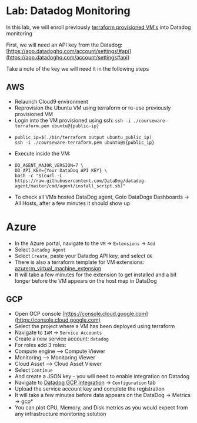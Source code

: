 # Lab: Datadog Monitoring

In this lab, we will enroll previously [terraform provisioned VM's](/../iac/lab-terraform.md) into Datadog monitoring

First, we will need an API key from the Datadog: [https://app.datadoghq.com/account/settings\#api](https://app.datadoghq.com/account/settings#api)

Take a note of the key we will need it in the following steps

## AWS

* Relaunch Cloud9 environment
* Reprovision the Ubuntu VM using terraform or re-use previously provisioned VM
* Login into the VM provisioned using ssh: `ssh -i ./courseware-terraform.pem ubuntu@{public-ip}`
* ```
  public_ip=$(./bin/terraform output ubuntu_public_ip)
  ssh -i ./courseware-terraform.pem ubuntu@${public_ip}
  ```
* Execute inside the VM:
* ```
  DD_AGENT_MAJOR_VERSION=7 \
  DD_API_KEY={Your DataDog API KEY} \
  bash -c "$(curl -L https://raw.githubusercontent.com/DataDog/datadog-agent/master/cmd/agent/install_script.sh)"
  ```
* To check all VMs hosted DataDog agent, Goto DataDogs Dashboards -&gt; All Hosts, after a few minutes it should show up

# Azure

* In the Azure portal, navigate to the `VM` -&gt; `Extensions` -&gt; `Add`
* Select `Datadog Agent`
* Select `Create`, paste your Datadog API key, and select `OK`
* There is also a terraform template for VM extensions: [azurerm\_virtual\_machine\_extension](https://www.terraform.io/docs/providers/azurerm/r/virtual_machine_extension.html)
* It will take a few minutes for the extension to get installed and a bit longer before the VM appears on the host map in DataDog

## GCP

* Open GCP console [https://console.cloud.google.com](https://console.cloud.google.com)
* Select the project where a VM has been deployed using terraform
* Navigate to `IAM` -&gt; `Service Accounts`
* Create a new service account: `datadog`
* For roles add 3 roles:
* Compute engine —&gt; Compute Viewer
* Monitoring —&gt; Monitoring Viewer
* Cloud Asset —&gt; Cloud Asset Viewer
* Select `Continue`
* And create a JSON key - you will need to enable integration on Datadog
* Navigate to [Datadog GCP Integration](https://app.datadoghq.com/account/settings#integrations/google_cloud_platform) -&gt; `Configuration` tab
* Upload the service account key and complete the registration
* It will take a few minutes before data appears on the DataDog -&gt; Metrics -&gt; gcp\*
* You can plot CPU, Memory, and Disk metrics as you would expect from any infrastructure monitoring solution



